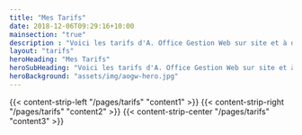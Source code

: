 ```yaml
---
title: "Mes Tarifs"
date: 2018-12-06T09:29:16+10:00
mainsection: "true"
description : "Voici les tarifs d'A. Office Gestion Web sur site et à distance."
layout: "tarifs"
heroHeading: "Mes Tarifs"
heroSubHeading: "Voici les tarifs d'A. Office Gestion Web sur site et à distance."
heroBackground: "assets/img/aogw-hero.jpg"
---
```


{{< content-strip-left "/pages/tarifs" "content1" >}}
{{< content-strip-right "/pages/tarifs" "content2" >}}
{{< content-strip-center "/pages/tarifs" "content3" >}}
